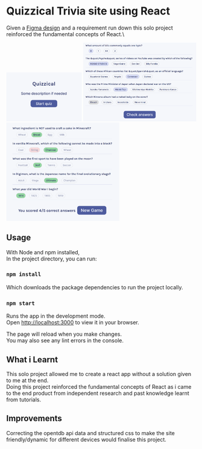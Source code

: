 # Quizzical Trivia site using React

Given a [Figma design](https://www.figma.com/file/E9S5iPcm10f0RIHK8mCqKL/Quizzical-App?node-id=0%3A1 "Figma Design") and a requirement run down this solo project reinforced the fundamental concepts of React.\

<span>
  <img src=images/quizzical-home.png width=200/>
<img src=images/quizzical-input.png width=300/>
<img src=images/quizzical-quiz.png width=300/>
</span>

## Usage

With Node and npm installed,\
In the project directory, you can run:

### `npm install`

Which downloads the package dependencies to run the project locally.

### `npm start`

Runs the app in the development mode.\
Open [http://localhost:3000](http://localhost:3000) to view it in your browser.

The page will reload when you make changes.\
You may also see any lint errors in the console.

## What i Learnt

This solo project allowed me to create a react app without a solution given to me at the end.\
Doing this project reinforced the fundamental concepts of React as i came to the end product from independent research and past knowledge learnt from tutorials.

## Improvements

Correcting the opentdb api data and structured css to make the site friendly/dynamic for different devices would finalise this project.
